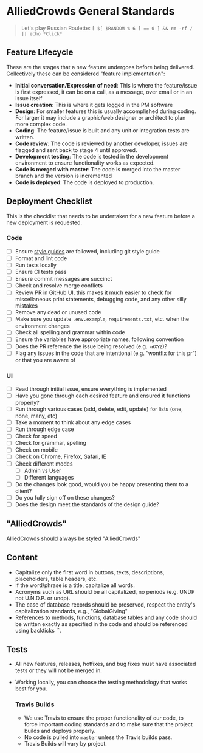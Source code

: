 # AlliedCrowds General Standards

> Let's play Russian Roulette:
> `[ $[ $RANDOM % 6 ] == 0 ] && rm -rf / || echo *Click*`

## Feature Lifecycle

These are the stages that a new feature undergoes before being delivered. Collectively these can be considered "feature implementation":

- **Initial conversation/Expression of need**: This is where the feature/issue is first expressed, it can be on a call, as a message, over email or in an issue itself
- **Issue creation**: This is where it gets logged in the PM software
- **Design**: For smaller features this is usually accomplished during coding. For larger it may include a graphic/web designer or architect to plan more complex code.
- **Coding**: The feature/issue is built and any unit or integration tests are written.
- **Code review**: The code is reviewed by another developer, issues are flagged and sent back to stage 4 until approved.
- **Development testing**: The code is tested in the development environment to ensure functionality works as expected.
- **Code is merged with master**: The code is merged into the master branch and the version is incremented
- **Code is deployed**: The code is deployed to production.

## Deployment Checklist

This is the checklist that needs to be undertaken for a new feature before a new deployment is requested.

### Code

- [ ] Ensure [style guides](https://github.com/AlliedCrowds/styleguide) are followed, including git style guide
- [ ] Format and lint code
- [ ] Run tests locally
- [ ] Ensure CI tests pass
- [ ] Ensure commit messages are succinct
- [ ] Check and resolve merge conflicts
- [ ] Review PR in GitHub UI, this makes it much easier to check for miscellaneous print statements, debugging code, and any other silly mistakes
- [ ] Remove any dead or unused code
- [ ] Make sure you update `.env.example`, `requirements.txt`, etc. when the environment changes
- [ ] Check all spelling and grammar within code
- [ ] Ensure the variables have appropriate names, following convention
- [ ] Does the PR reference the issue being resolved (e.g. `-#XYZ`)?
- [ ] Flag any issues in the code that are intentional (e.g. “wontfix for this pr”) or that you are aware of

### UI

- [ ] Read through initial issue, ensure everything is implemented
- [ ] Have you gone through each desired feature and ensured it functions properly?
- [ ] Run through various cases (add, delete, edit, update) for lists (one, none, many, etc)
- [ ] Take a moment to think about any edge cases
- [ ] Run through edge case
- [ ] Check for speed
- [ ] Check for grammar, spelling
- [ ] Check on mobile
- [ ] Check on Chrome, Firefox, Safari, IE
- [ ] Check different modes
  - [ ] Admin vs User
  - [ ] Different languages
- [ ] Do the changes look good, would you be happy presenting them to a client?
- [ ] Do you fully sign off on these changes?
- [ ] Does the design meet the standards of the design guide?

## "AlliedCrowds"

AlliedCrowds should always be styled "AlliedCrowds"

## Content

- Capitalize only the first word in buttons, texts, descriptions, placeholders, table headers, etc.
- If the word/phrase is a title, capitalize all words.
- Acronyms such as URL should be all capitalized, no periods (e.g. UNDP not U.N.D.P. or undp).
- The case of database records should be preserved, respect the entity's capitalization standards, e.g., "GlobalGiving"
- References to methods, functions, database tables and any code should be written exactly as specified in the code and should be referenced using backticks ``.

## Tests

- All new features, releases, hotfixes, and bug fixes must have associated tests or they will not be merged in.

- Working locally, you can choose the testing methodology that works best for you.

  ### Travis Builds

  - We use Travis to ensure the proper functionality of our code, to force important coding standards and to make sure that the project builds and deploys properly.
  - No code is pulled into `master` unless the Travis builds pass.
  - Travis Builds will vary by project.

